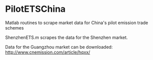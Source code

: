 # PilotETSChina
Matlab routines to scrape market data for China's pilot emission trade schemes

ShenzhenETS.m scrapes the data for the Shenzhen market.

Data for the Guangzhou market can be downloaded: http://www.cnemission.com/article/hqxx/
